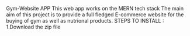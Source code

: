 Gym-Website APP
This web app works on the MERN tech stack
The main aim of this project is to provide a full fledged E-commerce website for the buying of gym as well as nutrional products.
STEPS TO INSTALL :
1.Download the zip file 


 
